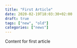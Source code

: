 ```yaml
---
title: "First Article"
date: 2020-02-19T18:03:30+02:00
draft: true
tags: ["new", "old"] 
categories: ["news"]
---
```


Content for first article

